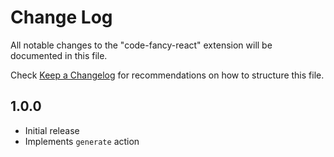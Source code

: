 # Change Log
All notable changes to the "code-fancy-react" extension will be documented in this file.

Check [Keep a Changelog](http://keepachangelog.com/) for recommendations on how to structure this file.

## 1.0.0
- Initial release
- Implements `generate` action
